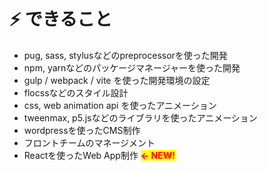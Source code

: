 # ⚡ できること

* pug, sass, stylusなどのpreprocessorを使った開発
* npm, yarnなどのパッケージマネージャーを使った開発
* gulp / webpack / vite を使った開発環境の設定
* flocssなどのスタイル設計
* css, web animation api を使ったアニメーション
* tweenmax, p5.jsなどのライブラリを使ったアニメーション
* wordpressを使ったCMS制作
* フロントチームのマネージメント
* Reactを使ったWeb App制作 <mark style="color:red;">**← NEW!**</mark>
